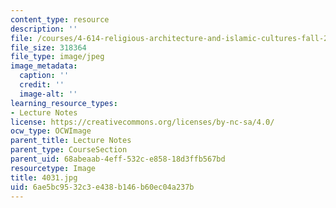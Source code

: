 ```yaml
---
content_type: resource
description: ''
file: /courses/4-614-religious-architecture-and-islamic-cultures-fall-2002/6ae5bc9532c3e438b146b60ec04a237b_4031.jpg
file_size: 318364
file_type: image/jpeg
image_metadata:
  caption: ''
  credit: ''
  image-alt: ''
learning_resource_types:
- Lecture Notes
license: https://creativecommons.org/licenses/by-nc-sa/4.0/
ocw_type: OCWImage
parent_title: Lecture Notes
parent_type: CourseSection
parent_uid: 68abeaab-4eff-532c-e858-18d3ffb567bd
resourcetype: Image
title: 4031.jpg
uid: 6ae5bc95-32c3-e438-b146-b60ec04a237b
---
```

